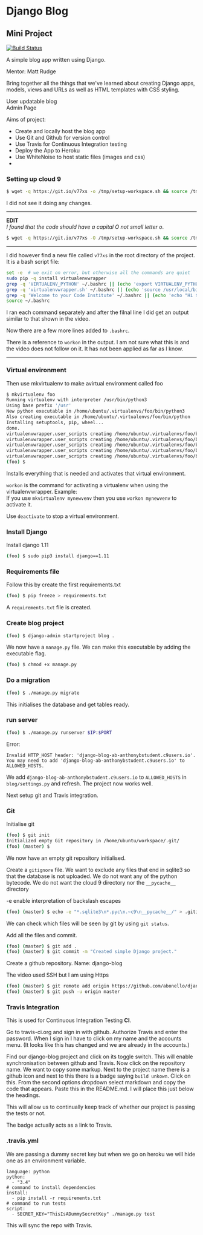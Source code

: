 # Django Blog

## Mini Project

[![Build Status](https://travis-ci.org/abonello/django-blog.svg?branch=master)](https://travis-ci.org/abonello/django-blog)

A simple blog app written using Django.

Mentor: Matt Rudge  

Bring together all the things that we've learned about creating
Django apps, models, views and URLs as well as HTML templates 
with CSS styling.

User updatable blog  
Admin Page

Aims of project:
* Create and locally host the blog app
* Use Git and Github for version control
* Use Travis for Continuous Integration testing
* Deploy the App to Heroku
* Use WhiteNoise to host static files (images and css)
* 

### Setting up cloud 9
```bash 
$ wget -q https://git.io/v77xs -o /tmp/setup-workspace.sh && source /tmp/setup-workspace.sh
```
I did not see it doing any changes.

---
**EDIT**  
*I found that the code should have a capital O not small letter o*.
```bash 
$ wget -q https://git.io/v77xs -O /tmp/setup-workspace.sh && source /tmp/setup-workspace.sh
```
---

I did however find a new file called `v77xs` in the root directory of the project.
It is a bash script file:
```bash 
set -e  # we exit on error, but otherwise all the commands are quiet
sudo pip -q install virtualenvwrapper
grep -q 'VIRTUALENV_PYTHON' ~/.bashrc || (echo 'export VIRTUALENV_PYTHON=/usr/bin/python3' >>~/.bashrc)
grep -q 'virtualenvwrapper.sh' ~/.bashrc || (echo 'source /usr/local/bin/virtualenvwrapper.sh' >>~/.bashrc)
grep -q 'Welcome to your Code Institute' ~/.bashrc || (echo 'echo "Hi $C9_USER, welcome to your Code Institute Python workspace in c9, remember to use the mkvirtualenv and workon commands for your projects"' >>~/.bashrc)
source ~/.bashrc
````
I ran each command separately and after the filnal line I did get an output similar 
to that shown in the video.

Now there are a few more lines added to `.bashrc`.

There is a reference to `workon` in the output. I am not sure what this is and the 
video does not follow on it. It has not been applied as far as I know.

---

### Virtual environment

Then use mkvirtualenv to make avirtual environment called foo  
```bash 
$ mkvirtualenv foo
Running virtualenv with interpreter /usr/bin/python3
Using base prefix '/usr'
New python executable in /home/ubuntu/.virtualenvs/foo/bin/python3
Also creating executable in /home/ubuntu/.virtualenvs/foo/bin/python
Installing setuptools, pip, wheel...
done.
virtualenvwrapper.user_scripts creating /home/ubuntu/.virtualenvs/foo/bin/predeactivate
virtualenvwrapper.user_scripts creating /home/ubuntu/.virtualenvs/foo/bin/postdeactivate
virtualenvwrapper.user_scripts creating /home/ubuntu/.virtualenvs/foo/bin/preactivate
virtualenvwrapper.user_scripts creating /home/ubuntu/.virtualenvs/foo/bin/postactivate
virtualenvwrapper.user_scripts creating /home/ubuntu/.virtualenvs/foo/bin/get_env_details
(foo) $ 
```
Installs everything that is needed and activates that virtual environment.


`workon` is the command for activating a virtualenv when using the virtualenvwrapper.
Example:  
If you use `mkvirtualenv mynewvenv` then you use `workon mynewvenv` to activate it.

Use `deactivate` to stop a virtual environment.



### Install Django

Install django 1.11
```bash 
(foo) $ sudo pip3 install django==1.11
```

### Requirements file
Follow this by create the first requirements.txt

```bash 
(foo) $ pip freeze > requirements.txt  
```

A `requirements.txt` file is created.

### Create blog project

```bash 
(foo) $ django-admin startproject blog .
```

We now have a `manage.py` file. We can make this executable by adding the executable 
flag.
```bash 
(foo) $ chmod +x manage.py
```

### Do a migration

```bash 
(foo) $ ./manage.py migrate
```

This initialises the database and get tables ready.

### run server

```bash 
(foo) $ ./manage.py runserver $IP:$PORT
```
Error: 
```DisallowedHost at /
Invalid HTTP_HOST header: 'django-blog-ab-anthonybstudent.c9users.io'. You may need to add 'django-blog-ab-anthonybstudent.c9users.io' to ALLOWED_HOSTS.
```
We add `django-blog-ab-anthonybstudent.c9users.io` to `ALLOWED_HOSTS` in 
`blog/settings.py` and refresh. The project now works well.

Next setup git and Travis integration.

### Git

Initialise git

```bash 
(foo) $ git init
Initialized empty Git repository in /home/ubuntu/workspace/.git/
(foo) (master) $ 
```
We now have an empty git repository initialised.

Create a `gitignore` file.
We want to exclude any files that end in sqlite3 so that the database is not 
uploaded. We do not want any of the python bytecode. We do not want the cloud 
9 directory nor the `__pycache__` directory

-e     enable interpretation of backslash escapes
```bash 
(foo) (master) $ echo -e "*.sqlite3\n*.pyc\n.~c9\n__pycache__/" > .gitignore
```
We can check which files will be seen by git by using `git status`.  

Add all the files and commit.
```bash 
(foo) (master) $ git add .
(foo) (master) $ git commit -m "Created simple Django project."
```

Create a github repository. Name: django-blog

The video used SSH but I am using Https

```bash 
(foo) (master) $ git remote add origin https://github.com/abonello/django-blog.git
(foo) (master) $ git push -u origin master
```

### Travis Integration

This is used for Continuous Integration Testing **CI**.

Go to travis-ci.org and sign in with github. Authorize Travis and enter the 
password. When I sign in I have to click on my name and the accounts menu. (It 
looks like this has changed and we are already in the accounts.) 

Find our django-blog project and click on its toggle switch. This will enable
synchronisation between github and Travis.
Now click on the repository name. We want to copy some markup. Next to the 
project name there is a github icon and next to this there is a badge saying
`build unkown`. Click on this. From the second options dropdown select markdown 
and copy the code that appears. Paste this in the README.md. I will place this 
just below the headings.

This will allow us to continually keep track of whether our project is passing 
the tests or not.

The badge actually acts as a link to Travis.

### .travis.yml

We are passing a dummy secret key but when we go on heroku we will hide one as 
an environment variable.

```
language: python
python:
  - "3.4"
# command to install dependencies
install:
  - pip install -r requirements.txt
# command to run tests
script:
  - SECRET_KEY="ThisIsADummySecretKey" ./manage.py test
```
This will sync the repo with Travis.  


